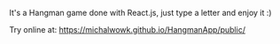 It's a Hangman game done with React.js, just type a letter and enjoy it :)

Try online at: https://michalwowk.github.io/HangmanApp/public/
